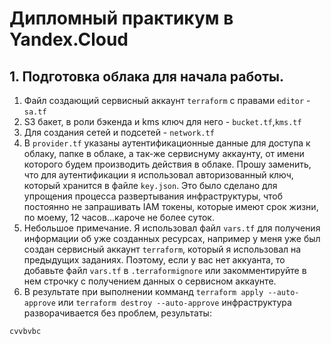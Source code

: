# Дипломный практикум в Yandex.Cloud

## 1. Подготовка облака для начала работы.

1. Файл создающий сервисный аккаунт ``terraform`` c правами ``editor`` - ``sa.tf``
2. S3 бакет, в роли бэкенда и kms ключ для него - ``bucket.tf``,``kms.tf``
3. Для создания сетей и подсетей - ``network.tf``
4. В ``provider.tf`` указаны аутентификационные данные для доступа к облаку, папке в облаке, а так-же сервиснуму аккаунту, от имени которого будем производить действия в облаке. Прошу заменить, что для аутентификации я использовал авторизованный ключ, который хранится в файле ``key.json``. Это было сделано для упрощения процесса развертывания инфраструктуры, чтоб постоянно не запрашивать IAM токены, которые имеют срок жизни, по моему, 12 часов...кароче не более суток.
5. Небольшое примечание. Я использовал файл ``vars.tf`` для получения информации об уже созданных ресурсах, например у меня уже был создан сервисный аккаунт ``terraform``, который я использовал на предыдущих заданиях. Поэтому, если  у вас нет аккуанта, то добавьте файл ``vars.tf`` в ``.terraformignore`` или закомментируйте в нем строчку с получением данных о сервисном аккаунте.
6. В результате при выполнении комманд ``terraform apply --auto-approve`` или ``terraform destroy --auto-approve`` инфраструктура разворачивается без проблем, результаты:
````
cvvbvbc

````
